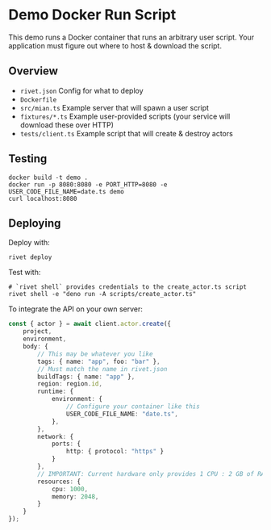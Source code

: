 # Demo Docker Run Script

This demo runs a Docker container that runs an arbitrary user script. Your application must figure out where to host & download the script.

## Overview

- `rivet.json` Config for what to deploy
- `Dockerfile`
- `src/mian.ts` Example server that will spawn a user script
- `fixtures/*.ts` Example user-provided scripts (your service will download these over HTTP)
- `tests/client.ts` Example script that will create & destroy actors

## Testing

```
docker build -t demo .
docker run -p 8080:8080 -e PORT_HTTP=8080 -e USER_CODE_FILE_NAME=date.ts demo
curl localhost:8080
```

## Deploying

Deploy with:

```
rivet deploy
```

Test with:

```
# `rivet shell` provides credentials to the create_actor.ts script
rivet shell -e "deno run -A scripts/create_actor.ts"
```

To integrate the API on your own server:

```typescript
const { actor } = await client.actor.create({
    project,
    environment,
    body: {
        // This may be whatever you like
        tags: { name: "app", foo: "bar" },
        // Must match the name in rivet.json
        buildTags: { name: "app" },
        region: region.id,
        runtime: {
            environment: {
                // Configure your container like this
                USER_CODE_FILE_NAME: "date.ts",
            },
        },
        network: {
            ports: {
                http: { protocol: "https" }
            }
        },
        // IMPORTANT: Current hardware only provides 1 CPU : 2 GB of RAM ratios. e.g. 0.5 CPU = 1 GB RAM, 2 CPU = 4 GB RAM, etc
        resources: {
            cpu: 1000,
            memory: 2048,
        }
    }
});
```

